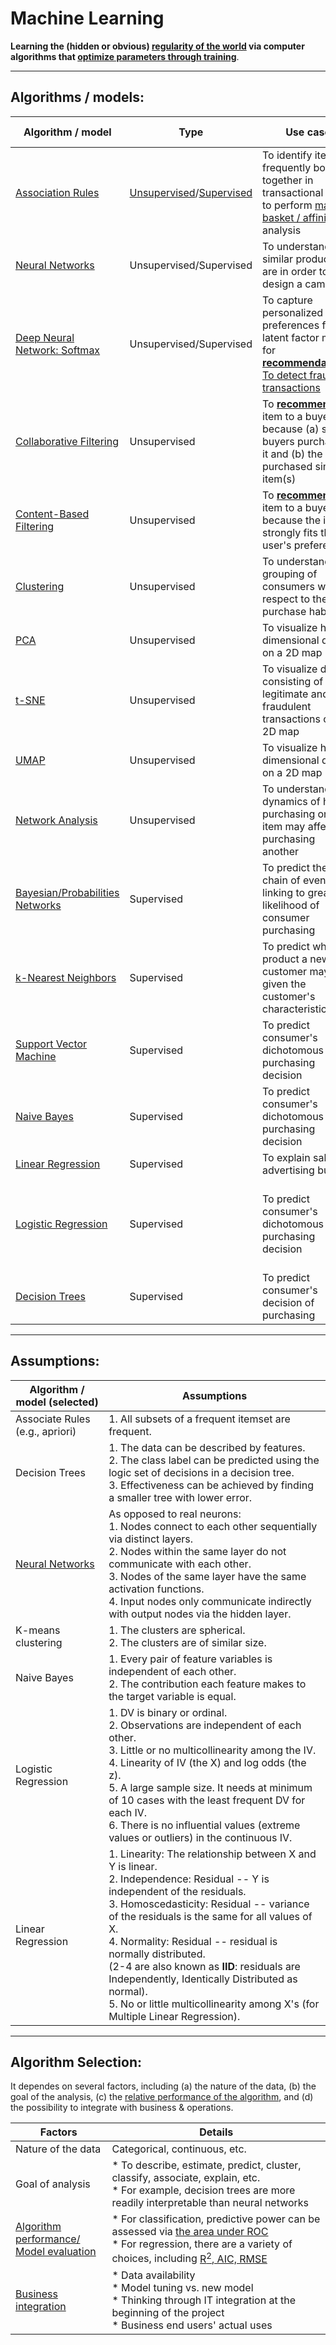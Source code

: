 # Machine Learning
<b>Learning the (hidden or obvious) <a href="./regularity/">regularity of the world</a> via computer algorithms that <a href="./model_optimization/">optimize parameters through training</a></b>.

<hr>

## Algorithms / models:

Algorithm / model | Type | Use case | Online demo / example
--- | --- | --- | --
<a href="association_rules">Association Rules</a> | <a href="./glossary">Unsupervised</a>/<a href="./glossary">Supervised</a> | To identify items frequently bought together in transactional data; to perform <a href="https://en.wikipedia.org/wiki/Affinity_analysis">market basket / affinity</a> analysis | <a href="https://danielyang.shinyapps.io/association_rules/">Demo: Generating association rules with transactions data</a> (\*<b>interactive</b>\*)
<a href="neural_networks">Neural Networks</a> | Unsupervised/Supervised | To understand how similar products are in order to design a campaign | <a href="neural_networks">Example: R</a>
<a href="DNN-softmax">Deep Neural Network: Softmax</a> | Unsupervised/Supervised | To capture personalized preferences for a latent factor model for <b><a href="./recommendation_system">recommendations</a></b>;<br/><a href="https://en.wikipedia.org/wiki/Deep_learning#Financial_fraud_detection">To detect fraud transactions</a> | Example: see <a href="collaborative_filtering">collaborative filtering</a>
<a href="collaborative_filtering">Collaborative Filtering</a> | Unsupervised | To <b><a href="./recommendation_system">recommend</a></b> an item to a buyer because (a) similar buyers purchased it and (b) the user purchased similar item(s) | <a href="collaborative_filtering">Examples: Python, R</a>
<a href="content-based_filtering">Content-Based Filtering</a> | Unsupervised | To <b><a href="./recommendation_system">recommend</a></b> an item to a buyer because the item strongly fits the user's preference | <a href="content-based_filtering">Example: Illustration</a>
<a href="clustering">Clustering</a> | Unsupervised | To understand the grouping of consumers with respect to their purchase habits | <a href="clustering">Examples: Python, R</a>
<a href="PCA">PCA</a> | Unsupervised | To visualize higher dimensional data on a 2D map | <a href="PCA">Example: R</a>
<a href="t-SNE">t-SNE</a> | Unsupervised | To visualize data consisting of legitimate and fraudulent transactions on a 2D map | <a href="t-SNE">Example: R</a>
<a href="UMAP">UMAP</a> | Unsupervised | To visualize higher dimensional data on a 2D map | <a href="UMAP">Examples: Python, R</a>
<a href="network_analysis">Network Analysis</a> | Unsupervised | To understand the dynamics of how purchasing one item may affect purchasing another | <a href="network_analysis">Example: R</a>
<a href="Bayesian_networks">Bayesian/Probabilities Networks</a> | Supervised | To predict the chain of events linking to greater likelihood of consumer purchasing | <a href="Bayesian_networks">Example: R</a>
<a href="kNN">k-Nearest Neighbors</a> | Supervised | To predict what product a new customer may like, given the customer's characteristics | <a href="kNN">Example: R</a>
<a href="SVM">Support Vector Machine</a> | Supervised | To predict consumer's dichotomous purchasing decision | <a href="SVM">Example: R</a>
<a href="Naive_Bayes">Naive Bayes</a> | Supervised | To predict consumer's dichotomous purchasing decision | <a href="Naive_Bayes#examples">Examples: Python</a>
<a href="linear_regression">Linear Regression</a> | Supervised | To explain sales via advertising budget | <a href="./linear_regression/multiple_regression.md">Examples: Python, R</a>
<a href="logistic_regression">Logistic Regression</a> | Supervised | To predict consumer's dichotomous purchasing decision | (1) <a href="logistic_regression">Example: Python</a>; (2) <a href="https://danielyang.shinyapps.io/Logistic_Regression/">Demo: Running logistic regression with retail data</a> (\*<b>interactive</b>\*)
<a href="decision_trees">Decision Trees</a> | Supervised | To predict consumer's decision of purchasing | <a href="https://github.com/daniel-yj-yang/ML-retail-analytics/blob/master/decision_trees/DT_Purchasing.ipynb">Example: Decision trees of consumer purchasing</a>

<hr>

## Assumptions:

Algorithm / model (selected) | Assumptions
--- | ---
Associate Rules (e.g., apriori) | 1. All subsets of a frequent itemset are frequent.
Decision Trees | 1. The data can be described by features.<br/>2. The class label can be predicted using the logic set of decisions in a decision tree.<br/>3. Effectiveness can be achieved by finding a smaller tree with lower error.
<a href="https://medium.com/analytics-vidhya/assumptions-which-makes-artificial-neural-network-simple-81ba7f46abbc">Neural Networks</a> | As opposed to real neurons:<br/>1. Nodes connect to each other sequentially via distinct layers.<br/>2. Nodes within the same layer do not communicate with each other.<br/>3. Nodes of the same layer have the same activation functions.<br/>4. Input nodes only communicate indirectly with output nodes via the hidden layer.
K-means clustering | 1. The clusters are spherical.<br/>2. The clusters are of similar size.
Naive Bayes | 1. Every pair of feature variables is independent of each other.<br/>2. The contribution each feature makes to the target variable is equal.
Logistic Regression | 1. DV is binary or ordinal.<br/>2. Observations are independent of each other.<br/>3. Little or no multicollinearity among the IV.<br/>4. Linearity of IV (the X) and log odds (the z).<br/>5. A large sample size. It needs at minimum of 10 cases with the least frequent DV for each IV.<br/>6. There is no influential values (extreme values or outliers) in the continuous IV.
Linear Regression | 1. Linearity: The relationship between X and Y is linear.<br/>2. Independence: Residual -- Y is independent of the residuals.<br/>3. Homoscedasticity: Residual -- variance of the residuals is the same for all values of X.<br/>4. Normality: Residual -- residual is normally distributed.<br/>(2-4 are also known as <b>IID</b>: residuals are Independently, Identically Distributed as normal).<br/>5. No or little multicollinearity among X's (for Multiple Linear Regression).

<hr>

## Algorithm Selection:

It dependes on several factors, including (a) the nature of the data, (b) the goal of the analysis, (c) the <a href="https://github.com/daniel-yj-yang/model-evaluation/">relative performance of the algorithm</a>, and (d) the possibility to integrate with business & operations.

Factors | Details
--- | ---
Nature of the data | Categorical, continuous, etc.
Goal of analysis | * To describe, estimate, predict, cluster, classify, associate, explain, etc.<br/>* For example, decision trees are more readily interpretable than neural networks
<a href="./model_evaluation">Algorithm performance/<br/>Model evaluation</a> | * For classification, predictive power can be assessed via <a href="./model_evaluation/">the area under ROC</a><br/>* For regression, there are a variety of choices, including <a href="./model_evaluation/">R<sup>2</sup>, AIC, RMSE</a>
<a href="http://ucanalytics.com/blogs/model-selection-retail-case-study-example-part-7/">Business integration</a> | * Data availability<br/>* Model tuning vs. new model<br/>* Thinking through IT integration at the beginning of the project<br/>* Business end users' actual uses


